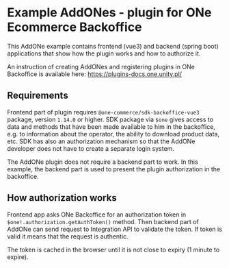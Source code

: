 # Example AddONes - plugin for ONe Ecommerce Backoffice

This AddONe example contains frontend (vue3) and backend (spring boot) applications that show how the plugin works and how to authorize it.

An instruction of creating AddONes and registering plugins in ONe Backoffice is available here: https://plugins-docs.one.unity.pl/

## Requirements

Frontend part of plugin requires `@one-commerce/sdk-backoffice-vue3` package, version `1.14.0` or higher. 
SDK package via `$one` gives access to data and methods that have been made available to him in the backoffice, e.g. to information about the operator, the ability to download product data, etc.
SDK has also an authorization mechanism so that the AddONe developer does not have to create a separate login system.

The AddONe plugin does not require a backend part to work. In this example, the backend part is used to present the plugin authorization in the backoffice.

## How authorization works 
Frontend app asks ONe Backoffice for an authorization token in `$one!.authorization.getAuthToken()` method.
Then backend part of AddONe can send request to Integration API to validate the token. If token is valid it means that the request is authentic.

The token is cached in the browser until it is not close to expiry (1 minute to expire).
